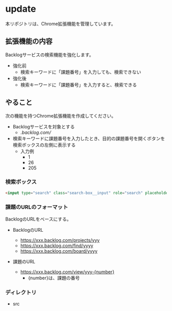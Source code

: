 # update

本リポジトリは、Chrome拡張機能を管理しています。

## 拡張機能の内容

Backlogサービスの検索機能を強化します。

- 強化前
  - 検索キーワードに「課題番号」を入力しても、検索できない
- 強化後
  - 検索キーワードに「課題番号」を入力すると、検索できる

## やること

次の機能を持つChrome拡張機能を作成してください。

- Backlogサービスを対象とする
  - *.backlog.com/*
- 検索キーワードに課題番号を入力したとき、目的の課題番号を開くボタンを検索ボックスの左側に表示する
  - 入力例
    - 1
    - 26
    - 205

### 検索ボックス

```html
<input type="search" class="search-box__input" role="search" placeholder="全体からキーワード検索" value="" id="globalSearch" name="searchProject" autocomplete="off" data-backlog-enhanced="true">
```

### 課題のURLのフォーマット

BacklogのURLをベースにする。

- BacklogのURL
  - https://xxx.backlog.com/projects/yyy
  - https://xxx.backlog.com/find/yyyy
  - https://xxx.backlog.com/board/yyyy

- 課題のURL
  - https://xxx.backlog.com/view/yyy-{number}
    - {number}は、課題の番号

### ディレクトリ

- src
